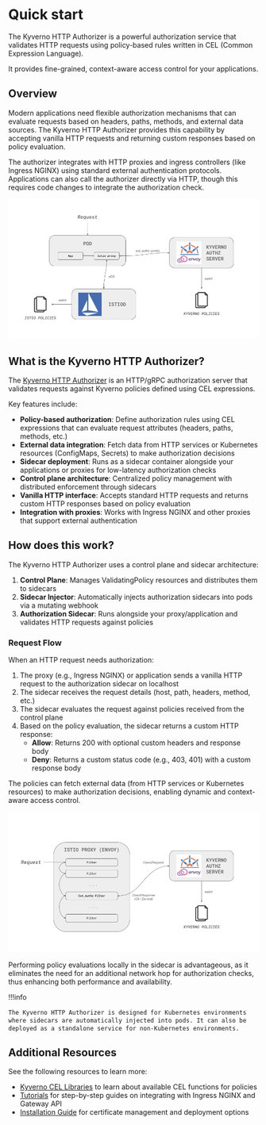 # Quick start

The Kyverno HTTP Authorizer is a powerful authorization service that validates HTTP requests using policy-based rules written in CEL (Common Expression Language).

It provides fine-grained, context-aware access control for your applications.

## Overview 

Modern applications need flexible authorization mechanisms that can evaluate requests based on headers, paths, methods, and external data sources. The Kyverno HTTP Authorizer provides this capability by accepting vanilla HTTP requests and returning custom responses based on policy evaluation.

The authorizer integrates with HTTP proxies and ingress controllers (like Ingress NGINX) using standard external authentication protocols. Applications can also call the authorizer directly via HTTP, though this requires code changes to integrate the authorization check.

![overview](../schemas/overview.png)

## What is the Kyverno HTTP Authorizer?

The [Kyverno HTTP Authorizer](https://github.com/kyverno/kyverno-http-authorizer) is an HTTP/gRPC authorization server that validates requests against Kyverno policies defined using CEL expressions.

Key features include:

- **Policy-based authorization**: Define authorization rules using CEL expressions that can evaluate request attributes (headers, paths, methods, etc.)
- **External data integration**: Fetch data from HTTP services or Kubernetes resources (ConfigMaps, Secrets) to make authorization decisions
- **Sidecar deployment**: Runs as a sidecar container alongside your applications or proxies for low-latency authorization checks
- **Control plane architecture**: Centralized policy management with distributed enforcement through sidecars
- **Vanilla HTTP interface**: Accepts standard HTTP requests and returns custom HTTP responses based on policy evaluation
- **Integration with proxies**: Works with Ingress NGINX and other proxies that support external authentication

## How does this work?

The Kyverno HTTP Authorizer uses a control plane and sidecar architecture:

1. **Control Plane**: Manages ValidatingPolicy resources and distributes them to sidecars
2. **Sidecar Injector**: Automatically injects authorization sidecars into pods via a mutating webhook
3. **Authorization Sidecar**: Runs alongside your proxy/application and validates HTTP requests against policies

### Request Flow

When an HTTP request needs authorization:

1. The proxy (e.g., Ingress NGINX) or application sends a vanilla HTTP request to the authorization sidecar on localhost
2. The sidecar receives the request details (host, path, headers, method, etc.)
3. The sidecar evaluates the request against policies received from the control plane
4. Based on the policy evaluation, the sidecar returns a custom HTTP response:
   - **Allow**: Returns 200 with optional custom headers and response body
   - **Deny**: Returns a custom status code (e.g., 403, 401) with a custom response body

The policies can fetch external data (from HTTP services or Kubernetes resources) to make authorization decisions, enabling dynamic and context-aware access control.

![filters chain](../schemas/filters-chain.png)

Performing policy evaluations locally in the sidecar is advantageous, as it eliminates the need for an additional network hop for authorization checks, thus enhancing both performance and availability.

!!!info

    The Kyverno HTTP Authorizer is designed for Kubernetes environments where sidecars are automatically injected into pods. It can also be deployed as a standalone service for non-Kubernetes environments.

## Additional Resources 

See the following resources to learn more:

- [Kyverno CEL Libraries](https://kyverno.io/docs/policy-types/cel-libraries/) to learn about available CEL functions for policies
- [Tutorials](../tutorials/) for step-by-step guides on integrating with Ingress NGINX and Gateway API
- [Installation Guide](../install/certificates.md) for certificate management and deployment options


